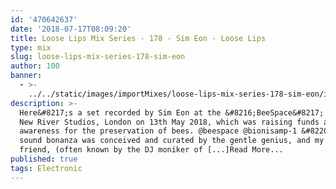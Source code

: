 ```yaml
---
id: '470642637'
date: '2018-07-17T08:09:20'
title: Loose Lips Mix Series - 178 - Sim Eon - Loose Lips
type: mix
slug: loose-lips-mix-series-178-sim-eon
author: 100
banner:
  - >-
    ../../static/images/importMixes/loose-lips-mix-series-178-sim-eon/image3116.jpeg
description: >-
  Here&#8217;s a set recorded by Sim Eon at the &#8216;BeeSpace&#8217; event @
  New River Studios, London on 13th May 2018, which was raising funds and
  awareness for the preservation of bees. @beespace @bionisamp-1 &#8220;This
  sound bonanza was conceived and curated by the gentle genius, and my dear
  friend, (often known by the DJ moniker of [...]Read More...
published: true
tags: Electronic
---
```

